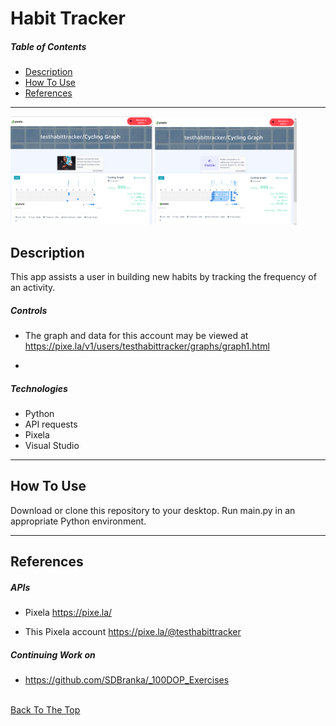# Habit Tracker

##### Table of Contents

- [Description](#description)
- [How To Use](#how-to-use)
- [References](#references)

---



<p float="center">
    <img src="https://github.com/SDBranka/Habit_Tracker/blob/main/Resources/Screenshot0.png" width=45% alt="graph one" />
    <img src="https://github.com/SDBranka/Habit_Tracker/blob/main/Resources/Screenshot1.png" width=45% alt="graph two" />
</p>

## Description

This app assists a user in building new habits by tracking the frequency of an activity.

##### Controls

- The graph and data for this account may be viewed at https://pixe.la/v1/users/testhabittracker/graphs/graph1.html

- 

##### Technologies

- Python
- API requests
- Pixela
- Visual Studio

---

## How To Use

Download or clone this repository to your desktop. Run main.py in an appropriate Python environment.

---

## References

##### APIs
- Pixela
https://pixe.la/

- This Pixela account
https://pixe.la/@testhabittracker

##### Continuing Work on

- https://github.com/SDBranka/_100DOP_Exercises

\
[Back To The Top](#habit-tracker)